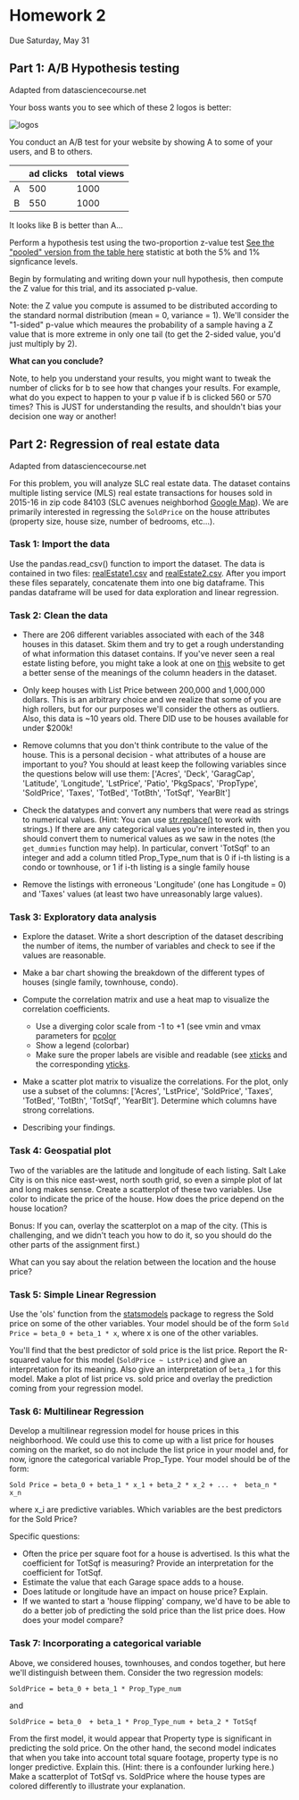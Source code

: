 # Homework 2

Due Saturday, May 31

## Part 1: A/B Hypothesis testing

Adapted from datasciencecourse.net

Your boss wants you to see which of these 2 logos is better:

![logos](abTest.jpg)

You conduct an A/B test for your website by showing A to some of your users, and B to others.

| | ad clicks | total views |
|---|---|---|
|A| 500 | 1000 |
|B| 550 | 1000 |

It looks like B is better than A... 

Perform a hypothesis test using the two-proportion z-value test [See the "pooled" version from the table here](https://en.wikipedia.org/wiki/Test_statistic) statistic at both the 5% and 1% signficance levels.

Begin by formulating and writing down your null hypothesis, then compute the Z value for this trial, and its associated p-value.
 
Note: the Z value you compute is assumed to be distributed according to the standard normal distribution (mean = 0, variance = 1).  We'll consider the "1-sided" p-value which meaures the probability of a sample having a Z value that is more extreme in only one tail (to get the 2-sided value, you'd just multiply by 2).  
 
**What can you conclude?**
 
Note, to help you understand your results, you might want to tweak the number of clicks for b to see how that changes your results.  For example, what do you expect to happen to your p value if b is clicked 560 or 570 times?  This is JUST for understanding the results, and shouldn't bias your decision one way or another!


## Part 2: Regression of real estate data

Adapted from datasciencecourse.net

For this problem, you will analyze SLC real estate data. The dataset contains multiple listing service (MLS) real estate transactions for houses sold in 2015-16 in zip code 84103 (SLC avenues neighborhod [Google Map](https://www.google.com/maps/place/Salt+Lake+City,+UT+84103/@40.8030372,-111.8957957,12z/data=!3m1!4b1!4m5!3m4!1s0x87525f672006dded:0x311e638d9a1a2de5!8m2!3d40.810506!4d-111.8449346)). We are primarily interested in regressing the `SoldPrice` on the house attributes (property size, house size, number of bedrooms, etc...). 


### Task 1: Import the data 

Use the pandas.read_csv() function to import the dataset. The data is contained in two files: [realEstate1.csv](realEstate1.csv) and [realEstate2.csv](realEstate2.csv). After you import these files separately, concatenate them into one big dataframe. This pandas dataframe will be used for data exploration and linear regression. 
 
 
### Task 2: Clean the data 

+ There are 206 different variables associated with each of the 348 houses in this dataset. Skim them and try to get a rough understanding of what information this dataset contains. If you've never seen a real estate listing before, you might take a look at one on [this](http://www.utahrealestate.com/) website to get a better sense of the meanings of the column headers in the dataset.  

+ Only keep houses with List Price between 200,000 and 1,000,000 dollars. This is an arbitrary choice and we realize that some of you are high rollers, but for our purposes we'll consider the others as outliers. Also, this data is ~10 years old.  There DID use to be houses available for under $200k!

+ Remove columns that you don't think contribute to the value of the house. This is a personal decision - what attributes of a house are important to you? You should at least keep the following variables since the questions below will use them: ['Acres', 'Deck', 'GaragCap', 'Latitude', 'Longitude', 'LstPrice', 'Patio', 'PkgSpacs', 'PropType', 'SoldPrice', 'Taxes', 'TotBed', 'TotBth', 'TotSqf', 'YearBlt'] 

+ Check the datatypes and convert any numbers that were read as strings to numerical values. (Hint: You can use [str.replace()](http://pandas.pydata.org/pandas-docs/stable/generated/pandas.Series.str.replace.html) to work with strings.) If there are any categorical values you're interested in, then you should convert them to numerical values as we saw in the notes (the `get_dummies` function may help). In particular, convert 'TotSqf' to an integer and add a column titled Prop_Type_num that is 0 if i-th listing is a condo or townhouse, or 1 if i-th listing is a single family house

+ Remove the listings with erroneous 'Longitude' (one has Longitude = 0) and 'Taxes' values (at least two have unreasonably large values).


### Task 3: Exploratory data analysis 

+ Explore the dataset. Write a short description of the dataset describing the number of items, the number of variables and check to see if the values are reasonable. 

+ Make a bar chart showing the breakdown of the different types of houses (single family, townhouse, condo). 

+ Compute the correlation matrix and use a heat map to visualize the correlation coefficients. 
    - Use a diverging color scale from -1 to +1 (see vmin and vmax parameters for [pcolor](https://matplotlib.org/devdocs/api/_as_gen/matplotlib.pyplot.pcolor.html)
    - Show a legend (colorbar)
    - Make sure the proper labels are visible and readable (see [xticks](https://matplotlib.org/devdocs/api/_as_gen/matplotlib.pyplot.xticks.html) and the corresponding [yticks](https://matplotlib.org/devdocs/api/_as_gen/matplotlib.pyplot.yticks.html).

+ Make a scatter plot matrix to visualize the correlations. For the plot, only use a subset of the columns: ['Acres', 'LstPrice', 'SoldPrice', 'Taxes', 'TotBed', 'TotBth', 'TotSqf', 'YearBlt']. Determine which columns have strong correlations. 

+ Describing your findings. 


### Task 4: Geospatial plot

Two of the variables are the latitude and longitude of each listing. Salt Lake City is on this nice east-west, north south grid, so even a simple plot of lat and long makes sense. Create a scatterplot of these two variables. Use color to indicate the price of the house. How does the price depend on the house location?

Bonus: If you can, overlay the scatterplot on a map of the city. (This is challenging, and we didn't teach you how to do it, so you should do the other parts of the assignment first.)

What can you say about the relation between the location and the house price?


### Task 5: Simple  Linear Regression 

Use the 'ols' function from the [statsmodels](http://www.statsmodels.org/stable/index.html) package to regress the Sold price on some of the other variables. Your model should be of the form `Sold Price = beta_0 + beta_1 * x`, where x is one of the other variables. 

You'll find that the best predictor of sold price is the list price. Report the R-squared value for this model (`SoldPrice ~ LstPrice`) and give an interpretation for its meaning. Also give an interpretation of `beta_1` for this model. Make a plot of list price vs. sold price and overlay the prediction coming from your regression model. 

### Task 6: Multilinear Regression 

Develop a multilinear regression model for house prices in this neighborhood. We could use this to come up with a list price for houses coming on the market, so do not include the list price in your model and, for now, ignore the categorical variable Prop_Type. Your model should be of the form:

`Sold Price = beta_0 + beta_1 * x_1 + beta_2 * x_2 + ... +  beta_n * x_n `

where x_i are predictive variables. Which variables are the best predictors for the Sold Price? 

Specific questions:

+ Often the price per square foot for a house is advertised. Is this what the coefficient for TotSqf is measuring? Provide an interpretation for the coefficient for TotSqf.  
+ Estimate the value that each Garage space adds to a house. 
+ Does latitude or longitude have an impact on house price? Explain. 
+ If we wanted to start a 'house flipping' company, we'd have to be able to do a better job of predicting the sold price than the list price does. How does your model compare? 


### Task 7: Incorporating a categorical variable

Above, we considered houses, townhouses, and condos together, but here we'll distinguish between them. Consider the two regression models: 

`SoldPrice = beta_0 + beta_1 * Prop_Type_num`

and 

`SoldPrice = beta_0  + beta_1 * Prop_Type_num + beta_2 * TotSqf`

From the first model, it would appear that Property type is significant in predicting the sold price. On the other hand, the second model indicates that when you take into account total square footage, property type is no longer predictive. Explain this. (Hint: there is a confounder lurking here.) Make a scatterplot of TotSqf vs. SoldPrice where the house types are colored differently to illustrate your explanation. 
